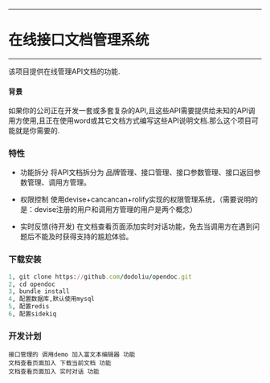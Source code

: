 ---
# 在线接口文档管理系统
-------------

该项目提供在线管理API文档的功能.

#### 背景
如果你的公司正在开发一套或多套复杂的API,且这些API需要提供给未知的API调用方使用,且正在使用word或其它文档方式编写这些API说明文档.那么这个项目可能就是你需要的.

### 特性
- 功能拆分
    将API文档拆分为 品牌管理、接口管理、接口参数管理、接口返回参数管理、调用方管理。

- 权限控制
    使用devise+cancancan+rolify实现的权限管理系统，（需要说明的是：devise注册的用户和调用方管理的用户是两个概念）

- 实时反馈(待开发)
  在文档查看页面添加实时对话功能，免去当调用方在遇到问题后不能及时获得支持的尴尬体验。

### 下载安装
```ruby
1, git clone https://github.com/dodoliu/opendoc.git
2, cd opendoc
3, bundle install
4, 配置数据库,默认使用mysql
5, 配置redis
6, 配置sidekiq
```

### 开发计划
    接口管理的 调用demo 加入富文本编辑器 功能
    文档查看页面加入 下载当前文档 功能
    文档查看页面加入 实时对话 功能



